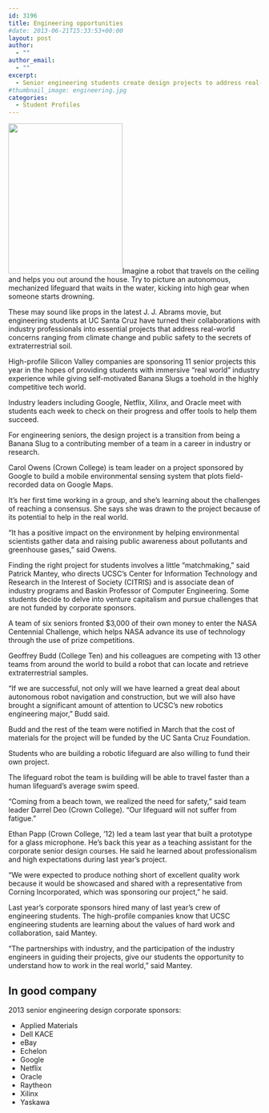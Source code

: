 ```yaml
---
id: 3196
title: Engineering opportunities
#date: 2013-06-21T15:33:53+00:00
layout: post
author:
  - ""
author_email:
  - ""
excerpt:
  - Senior engineering students create design projects to address real-world problems—some with sponsorships from high-profile companies
#thumbnail_image: engineering.jpg
categories:
  - Student Profiles
---
```

<img class="alignright size-medium wp-image-3197" src="http://live-ucsc-giving.pantheonsite.io/wp-content/uploads/2017/09/engineering-228x300.jpg" alt="" width="228" height="300" srcset="https://ucsc-giving.lndo.site/wp-content/uploads/2017/09/engineering-228x300.jpg 228w, https://ucsc-giving.lndo.site/wp-content/uploads/2017/09/engineering.jpg 376w" sizes="(max-width: 228px) 100vw, 228px" />Imagine a robot that travels on the ceiling and helps you out around the house. Try to picture an autonomous, mechanized lifeguard that waits in the water, kicking into high gear when someone starts drowning.

These may sound like props in the latest J. J. Abrams movie, but engineering students at UC Santa Cruz have turned their collaborations with industry professionals into essential projects that address real-world concerns ranging from climate change and public safety to the secrets of extraterrestrial soil.

High-profile Silicon Valley companies are sponsoring 11 senior projects this year in the hopes of providing students with immersive &#8220;real world&#8221; industry experience while giving self-motivated Banana Slugs a toehold in the highly competitive tech world.

Industry leaders including Google, Netflix, Xilinx, and Oracle meet with students each week to check on their progress and offer tools to help them succeed.

For engineering seniors, the design project is a transition from being a Banana Slug to a contributing member of a team in a career in industry or research.

Carol Owens (Crown College) is team leader on a project sponsored by Google to build a mobile environmental sensing system that plots field-recorded data on Google Maps.

It&#8217;s her first time working in a group, and she&#8217;s learning about the challenges of reaching a consensus. She says she was drawn to the project because of its potential to help in the real world.

&#8220;It has a positive impact on the environment by helping environmental scientists gather data and raising public awareness about pollutants and greenhouse gases,&#8221; said Owens.

Finding the right project for students involves a little &#8220;matchmaking,&#8221; said Patrick Mantey, who directs UCSC&#8217;s Center for Information Technology and Research in the Interest of Society (CITRIS) and is associate dean of industry programs and Baskin Professor of Computer Engineering. Some students decide to delve into venture capitalism and pursue challenges that are not funded by corporate sponsors.

A team of six seniors fronted $3,000 of their own money to enter the NASA Centennial Challenge, which helps NASA advance its use of technology through the use of prize competitions.

Geoffrey Budd (College Ten) and his colleagues are competing with 13 other teams from around the world to build a robot that can locate and retrieve extraterrestrial samples.

&#8220;If we are successful, not only will we have learned a great deal about autonomous robot navigation and construction, but we will also have brought a significant amount of attention to UCSC&#8217;s new robotics engineering major,&#8221; Budd said.

Budd and the rest of the team were notified in March that the cost of materials for the project will be funded by the UC Santa Cruz Foundation.

Students who are building a robotic lifeguard are also willing to fund their own project.

The lifeguard robot the team is building will be able to travel faster than a human lifeguard&#8217;s average swim speed.

&#8220;Coming from a beach town, we realized the need for safety,&#8221; said team leader Darrel Deo (Crown College). &#8220;Our lifeguard will not suffer from fatigue.&#8221;

Ethan Papp (Crown College, &#8217;12) led a team last year that built a prototype for a glass microphone. He&#8217;s back this year as a teaching assistant for the corporate senior design courses. He said he learned about professionalism and high expectations during last year&#8217;s project.

&#8220;We were expected to produce nothing short of excellent quality work because it would be showcased and shared with a representative from Corning Incorporated, which was sponsoring our project,&#8221; he said.

Last year&#8217;s corporate sponsors hired many of last year&#8217;s crew of engineering students. The high-profile companies know that UCSC engineering students are learning about the values of hard work and collaboration, said Mantey.

&#8220;The partnerships with industry, and the participation of the industry engineers in guiding their projects, give our students the opportunity to understand how to work in the real world,&#8221; said Mantey.

## In good company

2013 senior engineering design corporate sponsors:

  * Applied Materials
  * Dell KACE
  * eBay
  * Echelon
  * Google
  * Netflix
  * Oracle
  * Raytheon
  * Xilinx
  * Yaskawa